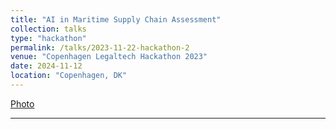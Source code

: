 ```yaml
---
title: "AI in Maritime Supply Chain Assessment"
collection: talks
type: "hackathon"
permalink: /talks/2023-11-22-hackathon-2
venue: "Copenhagen Legaltech Hackathon 2023"
date: 2024-11-12
location: "Copenhagen, DK"
---
```


[Photo](2023.jpg)

---

